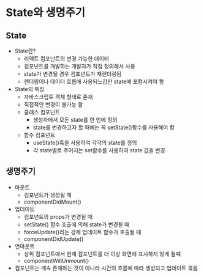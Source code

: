 # State와 생명주기

## State
- State란?
  -  리액트 컴포넌트의 변경 가능한 데이터
  -  컴포넌트를 개발하는 개발자가 직접 정의해서 사용
  -  state가 변경될 경우 컴포넌트가 재렌더링됨
  -  렌더링이나 데이터 흐름에 사용되느갑만 state에 포함시켜야 함
- State의 특징
  - 자바스크립트 객체 형태로 존재
  - 직접적인 변경이 불가능 함
  - 클래스 컴포넌트
    - 생성자에서 모든 state를 한 번에 정의
    - state를 변경하고자 할 때에는 꼭 setState()함수를 사용해야 함
  - 함수 컴포넌트
    - useState()훅을 사용하여 각각의 state를 정의
    - 각 state별로 주어지는 set함수를 사용하여 state 값을 변경

## 생명주기
- 마운트
  - 컴포넌트가 생성될 때
  - componentDidMount()
- 업데이트
  - 컴포넌트의 props가 변경될 때
  - setState() 함수 호출에 의해 state가 변경될 때
  - forceUpdate()라는 강제 업데이트 함수가 호출될 때
  - componentDidUpdate()
- 언마운트
  - 상위 컴포넌트에서 현재 컴포넌트를 더 이상 화면에 표시하지 않게 될때
  - componentWillUnmount()
- 컴포넌트는 계속 존재하는 것이 아니라 시간의 흐름에 따라 생성되고 업데이트 겪음
